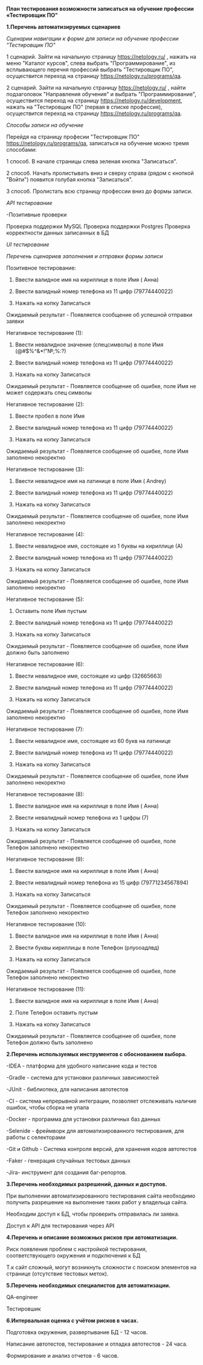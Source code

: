 **План тестирования возможности записаться на обучение профессии «Тестировщик ПО"**


**1.Перечень автоматизируемых сценариев**

*Сценарии навигации к форме для записи на обучение профессии "Тестировщик ПО"*

1 сценарий. Зайти на начальную страницу https://netology.ru/ , нажать на меню "Каталог курсов", слева выбрать "Программирование", из всплывающего перечня профессий выбрать "Тестировщик ПО", осуществится переход на страницу https://netology.ru/programs/qa. 

2 сценарий. Зайти на начальную страницу https://netology.ru/ , найти подзаголовок "Направления обучения" и выбрать "Программирование", осуществится переход на страницу https://netology.ru/development, нажать на  "Тестировщик ПО" (первая в списке профессия), осуществится переход на страницу https://netology.ru/programs/qa. 

*Способы записи на обучение*

Перейдя на страницу професии "Тестировщик ПО" https://netology.ru/programs/qa, записаться на обучение можно тремя способами:

1 способ. В начале страницы слева зеленая кнопка "Записаться".

2 способ. Начать пролистывать вниз и сверху справа (рядом с кнопкой "Войти") появится голубая кнопка "Записаться".

3 способ. Пролистать всю страницу профессии вниз до формы записи.


*API тестирование*

-Позитивные проверки

Проверка поддержки MySQL
Проверка поддержки Postgres
Проверка корректности данных записанных в БД


*UI тестирование*

*Перечень сценариев заполнения и отправки формы записи*

Позитивное тестирование:

1. Ввести валидное имя на кириллице в поле Имя ( Анна)

2. Ввести валидный номер телефона из 11 цифр (79774440022)

3. Нажать на копку Записаться 

Ожидаемый результат - Появляется сообщение об успешной отправки заявки


Негативное тестирование (1):

1. Ввести невалидное значение (спецсимволы) в поле Имя (@#$%^&*!"№;%:?)

2. Ввести валидный номер телефона из 11 цифр (79774440022)

3. Нажать на копку Записаться 

 Ожидаемый результат - Появляется сообщение об ошибке, поле Имя не может содержать спец символы


Негативное тестирование (2):

1. Ввести пробел в поле Имя 

2. Ввести валидный номер телефона из 11 цифр (79774440022)

3. Нажать на копку Записаться 

 Ожидаемый результат - Появляется сообщение об ошибке, поле Имя заполнено некоректно


Негативное тестирование (3):

1. Ввести невалидное имя на латинице в поле Имя ( Andrey)

2. Ввести валидный номер телефона из 11 цифр (79774440022)

3. Нажать на копку Записаться 

 Ожидаемый результат - Появляется сообщение об ошибке, поле Имя заполнено некоректно


 Негативное тестирование (4):

1. Ввести невалидное имя, состоящее из 1 буквы на кириллице (А)

2. Ввести валидный номер телефона из 11 цифр (79774440022)

3. Нажать на копку Записаться 

 Ожидаемый результат - Появляется сообщение об ошибке, поле Имя заполнено некоректно


 Негативное тестирование (5):

1. Оставить поле Имя пустым

2. Ввести валидный номер телефона из 11 цифр (79774440022)

3. Нажать на копку Записаться 

 Ожидаемый результат - Появляется сообщение об ошибке, поле Имя должно быть заполнено


  Негативное тестирование (6):

1. Ввести невалидное имя, состоящее из цифр (32665663)

2. Ввести валидный номер телефона из 11 цифр (79774440022)

3. Нажать на копку Записаться 

 Ожидаемый результат - Появляется сообщение об ошибке, поле Имя заполнено некоректно


Негативное тестирование (7):

1. Ввести невалидное имя, состоящее из 60 букв на латинице 

2. Ввести валидный номер телефона из 11 цифр (79774440022)

3. Нажать на копку Записаться 

 Ожидаемый результат - Появляется сообщение об ошибке, поле Имя заполнено некоректно


Негативное тестирование (8):

1. Ввести валидное имя на кириллице в поле Имя ( Анна)

2. Ввести невалидный номер телефона из 1 цифры (7)

3. Нажать на копку Записаться 

 Ожидаемый результат - Появляется сообщение об ошибке, поле Телефон заполнено некоректно


Негативное тестирование (9):

1. Ввести валидное имя на кириллице в поле Имя ( Анна)

2. Ввести невалидный номер телефона из 15 цифр (79771234567894)

3. Нажать на копку Записаться 

 Ожидаемый результат - Появляется сообщение об ошибке, поле Телефон заполнено некоректно
 

Негативное тестирование (10):

1. Ввести валидное имя на кириллице в поле Имя ( Анна)

2. Ввести буквы кириллицы в поле Телефон (рлуооадлвд)

3. Нажать на копку Записаться 

 Ожидаемый результат - Появляется сообщение об ошибке, поле Телефон заполнено некоректно


Негативное тестирование (11):

1. Ввести валидное имя на кириллице в поле Имя ( Анна)

2. Поле Телефон оставить пустым

3. Нажать на копку Записаться 

 Ожидаемый результат - Появляется сообщение об ошибке, поле Телефон должно быть заполнено



**2.Перечень используемых инструментов с обоснованием выбора.**

-IDEA - платформа для удобного написание кода и тестов

-Gradle - система для установки различных зависимостей 

-JUnit - библиотека, для написания автотестов

-CI - система непрерывной интеграции, позволяет отслеживать наличие ошибок, чтобы сборка не упала

-Docker - программа для установки различных баз данных

-Selenide - фреймворк для автоматизированного тестирования, для работы с селекторами

-Git и Github - Система контроля версий, для хранения кодов автотестов

-Faker - генерация случайных тестовых данных

-Jira- инструмент для создания баг-репортов.


**3.Перечень необходимых разрешений, данных и доступов.**

При выполнении автоматизированного тестирования сайта необходимо получить разрешение на выполнение таких работ у владельца сайта.

Необходим доступ к БД, чтобы проверить отправилась ли заявка.

Доступ к API для тестирования через API

**4.Перечень и описание возможных рисков при автоматизации.**

Риск появления проблем с настройкой тестирования, соответствующего окружения и подключения к БД

Т.к сайт сложный, могут возникнуть сложности с поиском элементов на странице (отсутствие тестовых меток).

**5.Перечень необходимых специалистов для автоматизации.**

QA-engineer 

Тестировшик 

**6.Интервальная оценка с учётом рисков в часах.**

Подготовка окружения, развертывание БД - 12 часов.

Написание автотестов, тестирование и отладка автотестов - 24 часа.

Формирование и анализ отчетов - 6 часов.
